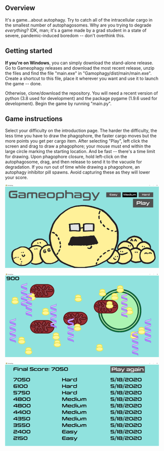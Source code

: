 ## Overview

It's a game...about autophagy. Try to catch all of the intracellular cargo in the smallest number of autophagosomes. Why are you trying to degrade *everything*? IDK, man; it's a game made by a grad student in a state of severe, pandemic-induced boredom -- don't overthink this.

## Getting started

**If you're on Windows**, you can simply download the stand-alone release. Go to Gameophagy releases and download the most recent release, unzip the files and find the file "main.exe" in "Gamophagy/dist/main/main.exe". Create a shortcut to this file, place it wherever you want and use it to launch the game -- done.

Otherwise, clone/download the repository. You will need a recent version of python (3.8 used for development) and the package pygame (1.9.6 used for development). Begin the game by running "main.py".

## Game instructions

Select your difficulty on the introduction page. The harder the difficulty, the less time you have to draw the phagophore, the faster cargo moves but the more points you get per cargo item. After selecting "Play", left click the screen and drag to draw a phagophore; your mouse must end within the large circle marking the starting location. And be fast -- there's a time limit for drawing.  Upon phagophore closure, hold left-click on the autophagosome, drag, and then release to send it to the vacuole for degradation. If you run out of time while drawing a phagophore, an autophagy inhibitor pill spawns. Avoid capturing these as they will lower your score.

![image-20200518151940441](./images/intro_page.jpg)

![image-20200518152515181](./images/game_loop_page.jpg)

![image-20200518152450191](./images/end_page.jpg)
